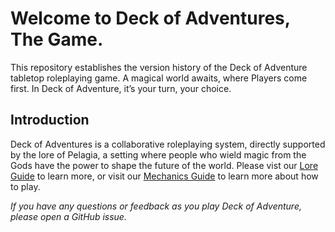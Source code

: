 # Welcome to Deck of Adventures, The Game. 

This repository establishes the version history of the Deck of Adventure tabletop roleplaying game. A magical world awaits, where Players come first. In Deck of Adventure, it’s your turn, your choice.

## Introduction

Deck of Adventures is a collaborative roleplaying system, directly supported by the lore of Pelagia, a setting where people who wield magic from the Gods have the power to shape the future of the world. Please vist our [Lore Guide](./2_Lore/Pelagia/01_Introduction.md) to learn more, or visit our [Mechanics Guide](1_Mechanics/01_PlayerGuide_Full.md) to learn more about how to play.

*If you have any questions or feedback as you play Deck of Adventure, please open a GitHub issue.*
